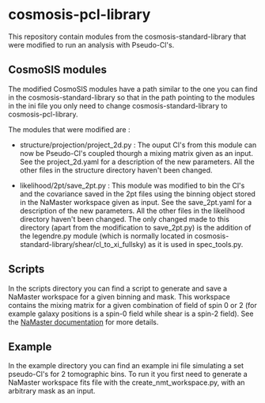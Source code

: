 # cosmosis-pcl-library

This repository contain modules from the cosmosis-standard-library that were modified to run an analysis with Pseudo-Cl's.

## CosmoSIS modules
The modified CosmoSIS modules have a path similar to the one you can find in the cosmosis-standard-library so that in the path pointing to the modules in the ini file you only need to change cosmosis-standard-library to cosmosis-pcl-library.

The modules that were modified are :
 - structure/projection/project_2d.py : The ouput Cl's from this module can now be Pseudo-Cl's coupled thourgh a mixing matrix given as an input. See the project_2d.yaml for a description of the new parameters. All the other files in the structure directory haven't been changed.

 - likelihood/2pt/save_2pt.py : This module was modified to bin the Cl's and the covariance saved in the 2pt files using the binning object stored in the NaMaster workspace given as input. See the save_2pt.yaml for a description of the new parameters. All the other files in the likelihood directory haven't been changed.
 The only changed made to this directory (apart from the modification to save_2pt.py) is the addition of the legendre.py module (which is normally located in cosmosis-standard-library/shear/cl_to_xi_fullsky) as it is used in spec_tools.py.

## Scripts
In the scripts directory you can find a script to generate and save a NaMaster workspace for a given binning and mask. This workspace contains the mixing matrix for a given combination of field of spin 0 or 2 (for example galaxy positions is a spin-0 field while shear is a spin-2 field). See the [NaMaster documentation](https://namaster.readthedocs.io/en/latest/api/pymaster.workspaces.html) for more details.


## Example
In the example directory you can find an example ini file simulating a set pseudo-Cl's for 2 tomographic bins. To run it you first need to generate a NaMaster workspace fits file with the create_nmt_workspace.py, with an arbitrary mask as an input.